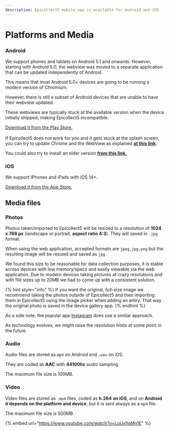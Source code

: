 ```yaml
---
description: Epicollect5 mobile app is available for Android and iOS.
---
```


# Platforms and Media

### Android

We support phones and tablets on Android 5.1 and onwards. However,[​](https://ionicframework.com/docs/reference/browser-support#a-note-on-android-support) starting with Android 5.0, the webview was moved to a separate application that can be updated independently of Android.&#x20;

This means that most Android 5.0+ devices are going to be running a modern version of Chromium.

However, there is still a subset of Android devices that are unable to have their webview updated.&#x20;

These webviews are typically stuck at the available version when the device initially shipped, making Epicollect5 incompatible.

[Download it from the Play Store.](https://play.google.com/store/apps/details?id=uk.ac.imperial.epicollect.five\&hl=en\_GB)\
\
If Epicollect5 does not work for you and it gets stuck at the splash screen, you can try to update Chrome and the WebView as explained [**at this link**](https://supportcommunity.zebra.com/s/article/000021792?language=en\_US)**.**

You could also try to install an older version [**from this link.**](https://epicollect5-data-collection.en.aptoide.com/versions)

### iOS

We support iPhones and iPads with iOS 14+.

[Download it from the App Store.](https://itunes.apple.com/us/app/epicollect5/id1183858199?mt=8)

## Media files

### Photos

Photos taken/imported to Epicollect5 will be resized to a resolution of **1024 x 768 px** (landscape or portrait, **aspect ratio 4:3**). They will saved in `.jpg` format.

When using the web application, accepted formats are `jpeg,jpg,png` but the resulting image will be resized and saved as `jpg.`

We found this size to be reasonable for data collection purposes, it is stable across devices with low memory/specs and easily viewable via the web application. Due to modern devices taking pictures at crazy resolutions and with file sizes up to 20MB we had to come up with a consistent solution.

{% hint style="info" %}
If you want the original, full-size image we recommend taking the photos outside of Epicollect5 and then importing them in Epicollect5 using the image picker when adding an entry. That way the original photo is saved in the device gallery app.
{% endhint %}

As a side note, the popular app [Instagram](https://www.instagram.com/?hl=en) does use a similar approach.

As technology evolves, we might raise the resolution limits at some point in the future.

### Audio

Audio files are stored as.`mp4` on Android and `.wav` on iOS.

They are coded as **AAC** with **44100hz** audio sampling.

The maximum file size is 100MB.

### Video

Video files are stored as `.mp4` files, coded as **h.264 on iOS**, and on **Android it depends on the platform and device**, but it is sent always as a `mp4` file.

The maximum file size is 500MB.

{% embed url="https://www.youtube.com/watch?v=LuUxflsMn1E" %}

